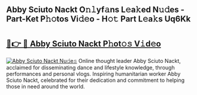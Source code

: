 ## Abby Sciuto Nackt O𝚗𝚕yf𝚊ns L𝚎a𝚔ed N𝚞𝚍es - Part-Ket P𝚑𝚘tos Vi𝚍𝚎o - H𝚘𝚝 Part L𝚎a𝚔s Uq6Kk

# <h2><a href="http://kfcu9o.oniu.top/?m=Abby+Sciuto+Nackt">🔗👉 🔴 Abby Sciuto Nackt P𝚑ot𝚘𝚜 V𝚒d𝚎o</a></h2>

[![Abby Sciuto Nackt Nu𝚍e𝚜](https://i.imgur.com/0qMVB7G.gif)](http://kfcu9o.oniu.top/?m=Abby+Sciuto+Nackt)
Online thought leader Abby Sciuto Nackt, acclaimed for disseminating dance and lifestyle knowledge, through performances and personal vlogs. Inspiring humanitarian worker Abby Sciuto Nackt, celebrated for their dedication and commitment to helping those in need around the world.  
